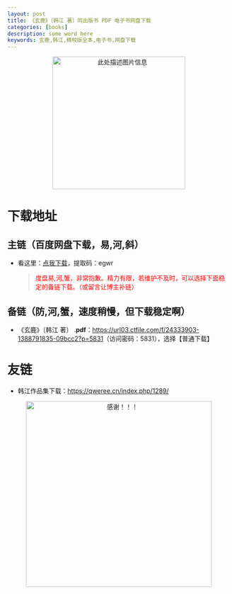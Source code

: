 ```yaml
---
layout: post
title: 《玄鹿》〔韩江 著〕同出版书 PDF 电子书网盘下载
categories: [books]
description: some word here
keywords: 玄鹿,韩江,精校版全本,电子书,网盘下载
---
```


<div align="center"><img src="https://qweree.cn/wp-content/uploads/2024/10/xuan-lu-tuya.jpeg" alt="此处描述图片信息" width="300px" height="auto"></div>

# 下载地址

## 主链（百度网盘下载，易,河,斜）

- 看这里：[点我下载](https://pan.baidu.com/s/1iMXUbSbtZQZjDcqDmnWUyw?pwd=egwr)，提取码：egwr

  > <p style="color:red" >度盘易,河,蟹，非常抱歉。精力有限，若维护不及时，可以选择下面稳定的备链下载。（或留言让博主补链）</p>

## 备链（防,河,蟹，速度稍慢，但下载稳定啊）

- 《玄鹿》〔韩江 著〕 .**pdf**：<https://url03.ctfile.com/f/24333903-1388791835-09bcc2?p=5831>（访问密码：5831），选择【普通下载】

# 友链

- 韩江作品集下载：<https://qweree.cn/index.php/1289/>

<div align="center"><img src="https://pic.imgdb.cn/item/6707df6bd29ded1a8ce37031.gif" alt="感谢！！！" width="420px" height="auto"/></div>

